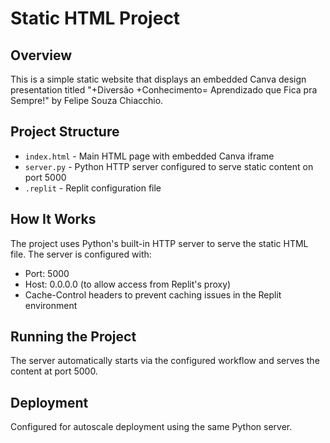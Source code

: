 # Static HTML Project

## Overview
This is a simple static website that displays an embedded Canva design presentation titled "+Diversão +Conhecimento= Aprendizado que Fica pra Sempre!" by Felipe Souza Chiacchio.

## Project Structure
- `index.html` - Main HTML page with embedded Canva iframe
- `server.py` - Python HTTP server configured to serve static content on port 5000
- `.replit` - Replit configuration file

## How It Works
The project uses Python's built-in HTTP server to serve the static HTML file. The server is configured with:
- Port: 5000
- Host: 0.0.0.0 (to allow access from Replit's proxy)
- Cache-Control headers to prevent caching issues in the Replit environment

## Running the Project
The server automatically starts via the configured workflow and serves the content at port 5000.

## Deployment
Configured for autoscale deployment using the same Python server.
